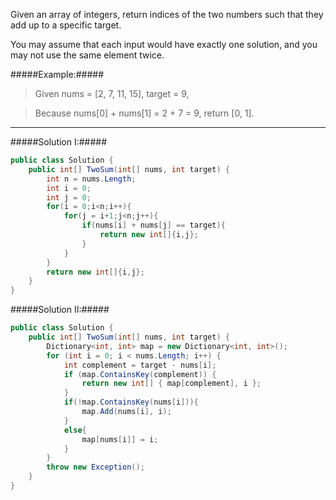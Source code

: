 Given an array of integers, return indices of the two numbers such that they add up to a specific target.

You may assume that each input would have exactly one solution, and you may not use the same element twice.

#####Example:#####

>Given nums = [2, 7, 11, 15], target = 9,

>Because nums[0] + nums[1] = 2 + 7 = 9,
return [0, 1].

------

#####Solution I:#####

```C#
public class Solution {
    public int[] TwoSum(int[] nums, int target) {
        int n = nums.Length;
        int i = 0;
        int j = 0;
        for(i = 0;i<n;i++){
            for(j = i+1;j<n;j++){
                if(nums[i] + nums[j] == target){
                    return new int[]{i,j};
                }
            }
        }
        return new int[]{i,j};
    }
}
```

#####Solution II:#####

```C#
public class Solution {
    public int[] TwoSum(int[] nums, int target) {
        Dictionary<int, int> map = new Dictionary<int, int>();
        for (int i = 0; i < nums.Length; i++) {
            int complement = target - nums[i];
            if (map.ContainsKey(complement)) {
                return new int[] { map[complement], i };
            }
            if(!map.ContainsKey(nums[i])){
                map.Add(nums[i], i);
            }
            else{
                map[nums[i]] = i;
            }
        }
        throw new Exception();
    }
}
```

